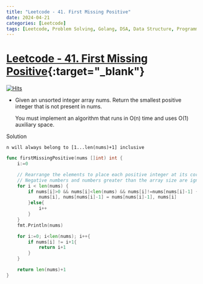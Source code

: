 ```yaml
---
title: "Leetcode - 41. First Missing Positive"
date: 2024-04-21
categories: [Leetcode]
tags: [Leetcode, Problem Solving, Golang, DSA, Data Structure, Programming, Algorithm, Array, Hash Table]
---
```



# [Leetcode - 41. First Missing Positive](https://leetcode.com/problems/first-missing-positive/description/){:target="_blank"}
[![Hits](https://hits.sh/mokhlesurr031.github.io/posts/leetcode-first-missing-positive.svg)](https://hits.sh/mokhlesurr031.github.io/posts/leetcode-first-missing-positive/)


- Given an unsorted integer array nums. Return the smallest positive integer that is not present in nums.

  You must implement an algorithm that runs in O(n) time and uses O(1) auxiliary space.


Solution

`n will always belong to [1...len(nums)+1] inclusive`


```go
func firstMissingPositive(nums []int) int {
    i:=0

    // Rearrange the elements to place each positive integer at its correct index.
    // Negative numbers and numbers greater than the array size are ignored.
    for i < len(nums) {
        if nums[i]>0 && nums[i]<len(nums) && nums[i]!=nums[nums[i]-1] {
            nums[i], nums[nums[i]-1] = nums[nums[i]-1], nums[i]
        }else{
            i++
        }
    }
    fmt.Println(nums)

    for i:=0; i<len(nums); i++{
        if nums[i] != i+1{
            return i+1
        }
    }

    return len(nums)+1
}
```
